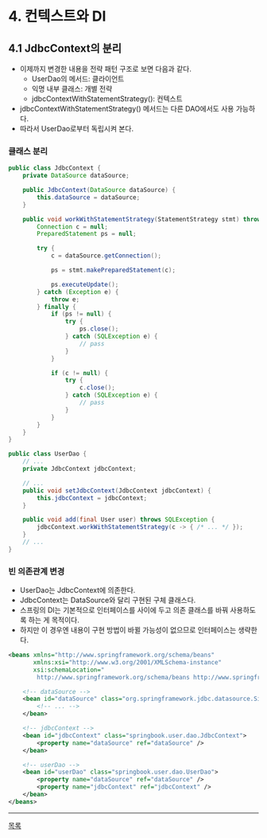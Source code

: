 # 4. 컨텍스트와 DI

## 4.1 JdbcContext의 분리

- 이제까지 변경한 내용을 전략 패턴 구조로 보면 다음과 같다.
    - UserDao의 메서드: 클라이언트
    - 익명 내부 클래스: 개별 전략
    - jdbcContextWithStatementStrategy(): 컨텍스트
- jdbcContextWithStatementStrategy() 메서드는 다른 DAO에서도 사용 가능하다.
- 따라서 UserDao로부터 독립시켜 본다.

### 클래스 분리

```java
public class JdbcContext {
    private DataSource dataSource;

    public JdbcContext(DataSource dataSource) {
        this.dataSource = dataSource;
    }

    public void workWithStatementStrategy(StatementStrategy stmt) throws SQLException {
        Connection c = null;
        PreparedStatement ps = null;

        try {
            c = dataSource.getConnection();

            ps = stmt.makePreparedStatement(c);

            ps.executeUpdate();
        } catch (Exception e) {
            throw e;
        } finally {
            if (ps != null) {
                try {
                    ps.close();
                } catch (SQLException e) {
                    // pass
                }
            }

            if (c != null) {
                try {
                    c.close();
                } catch (SQLException e) {
                    // pass
                }
            }
        }
    }
}
```

```java
public class UserDao {
    // ...
    private JdbcContext jdbcContext;

    // ...
    public void setJdbcContext(JdbcContext jdbcContext) {
        this.jdbcContext = jdbcContext;
    }

    public void add(final User user) throws SQLException {
        jdbcContext.workWithStatementStrategy(c -> { /* ... */ });
    }
    // ...
}
```

### 빈 의존관계 변경

- UserDao는 JdbcContext에 의존한다.
- JdbcContext는 DataSource와 달리 구현된 구체 클래스다.
- 스프링의 DI는 기본적으로 인터페이스를 사이에 두고 의존 클래스를 바꿔 사용하도록 하는 게 목적이다.
- 하지만 이 경우엔 내용이 구현 방법이 바뀔 가능성이 없으므로 인터페이스는 생략한다.

```xml
<beans xmlns="http://www.springframework.org/schema/beans"
       xmlns:xsi="http://www.w3.org/2001/XMLSchema-instance"
       xsi:schemaLocation="
        http://www.springframework.org/schema/beans http://www.springframework.org/schema/beans/spring-beans.xsd">

    <!-- dataSource -->
    <bean id="dataSource" class="org.springframework.jdbc.datasource.SimpleDriverDataSource">
        <!-- ... -->
    </bean>

    <!-- jdbcContext -->
    <bean id="jdbcContext" class="springbook.user.dao.JdbcContext">
        <property name="dataSource" ref="dataSource" />
    </bean>

    <!-- userDao -->
    <bean id="userDao" class="springbook.user.dao.UserDao">
        <property name="dataSource" ref="dataSource" />
        <property name="jdbcContext" ref="jdbcContext" />
    </bean>
</beans>
```

---
[목록](./index.md)
